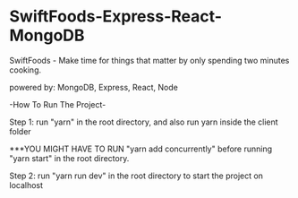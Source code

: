 # SwiftFoods-Express-React-MongoDB

SwiftFoods - Make time for things that matter by only spending two minutes cooking. 

powered by: MongoDB, Express, React, Node



-How To Run The Project-

Step 1: run "yarn" in the root directory, and also run yarn inside the client folder

***YOU MIGHT HAVE TO RUN "yarn add concurrently" before running "yarn start" in the root directory.

Step 2: run "yarn run dev" in the root directory to start the project on localhost 
